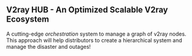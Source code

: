 ## V2ray HUB - An Optimized Scalable V2ray Ecosystem


A cutting-edge _orchestration_ system to manage a graph of v2ray nodes. This approach will help distributors to create a hierarchical system and manage the disaster and outages!
